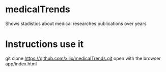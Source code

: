 # medicalTrends
Shows stadistics about medical researches publications over years

# Instructions use it

git clone https://github.com/xilix/medicalTrends.git
open with the browser app/index.html
